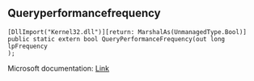 ## Queryperformancefrequency

```
[DllImport("Kernel32.dll")][return: MarshalAs(UnmanagedType.Bool)]
public static extern bool QueryPerformanceFrequency(out long lpFrequency
);
```

Microsoft documentation: [Link](https://docs.microsoft.com/en-us/windows/win32/api/profileapi/nf-profileapi-queryperformancefrequency)
